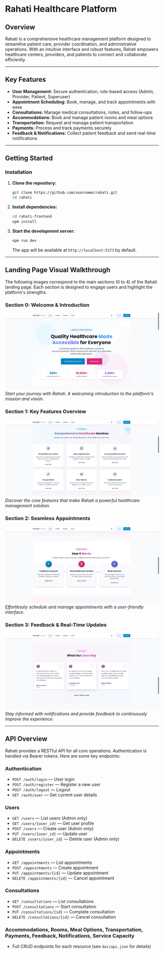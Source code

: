 # Rahati Healthcare Platform

## Overview
Rahati is a comprehensive healthcare management platform designed to streamline patient care, provider coordination, and administrative operations. With an intuitive interface and robust features, Rahati empowers healthcare centers, providers, and patients to connect and collaborate efficiently.

---

## Key Features
- **User Management:** Secure authentication, role-based access (Admin, Provider, Patient, Superuser)
- **Appointment Scheduling:** Book, manage, and track appointments with ease
- **Consultations:** Manage medical consultations, notes, and follow-ups
- **Accommodations:** Book and manage patient rooms and meal options
- **Transportation:** Request and manage patient transportation
- **Payments:** Process and track payments securely
- **Feedback & Notifications:** Collect patient feedback and send real-time notifications

---

## Getting Started
### Installation
1. **Clone the repository:**
   ```bash
   git clone https://github.com/username/rahati.git
   cd rahati
   ```
2. **Install dependencies:**
   ```bash
   cd rahati-frontend
   npm install
   ```
3. **Start the development server:**
   ```bash
   npm run dev
   ```
   The app will be available at `http://localhost:5173` by default.

---

## Landing Page Visual Walkthrough
The following images correspond to the main sections (0 to 4) of the Rahati landing page. Each section is designed to engage users and highlight the platform's strengths.

### Section 0: Welcome & Introduction
![Section 0](../doc/image.png)
*Start your journey with Rahati. A welcoming introduction to the platform's mission and vision.*

### Section 1: Key Features Overview
![Section 1](../doc/image3.png)
*Discover the core features that make Rahati a powerful healthcare management solution.*

### Section 2: Seamless Appointments
![Section 2](../doc/image2.png)
*Effortlessly schedule and manage appointments with a user-friendly interface.*


### Section 3: Feedback & Real-Time Updates
![Section 3](../doc/image4.png)
*Stay informed with notifications and provide feedback to continuously improve the experience.*

---

## API Overview
Rahati provides a RESTful API for all core operations. Authentication is handled via Bearer tokens. Here are some key endpoints:

### Authentication
- `POST /auth/login` — User login
- `POST /auth/register` — Register a new user
- `POST /auth/logout` — Logout
- `GET /auth/user` — Get current user details

### Users
- `GET /users` — List users (Admin only)
- `GET /users/{user_id}` — Get user profile
- `POST /users` — Create user (Admin only)
- `PUT /users/{user_id}` — Update user
- `DELETE /users/{user_id}` — Delete user (Admin only)

### Appointments
- `GET /appointments` — List appointments
- `POST /appointments` — Create appointment
- `PUT /appointments/{id}` — Update appointment
- `DELETE /appointments/{id}` — Cancel appointment

### Consultations
- `GET /consultations` — List consultations
- `POST /consultations` — Start consultation
- `PUT /consultations/{id}` — Complete consultation
- `DELETE /consultations/{id}` — Cancel consultation

### Accommodations, Rooms, Meal Options, Transportation, Payments, Feedback, Notifications, Service Capacity
- Full CRUD endpoints for each resource (see `doc/api.json` for details)

